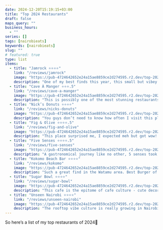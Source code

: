```yaml
---
date: 2024-12-20T15:19:15+03:00
title: "Top 2024 Restaurants"
draft: false
maps_query: ""
business_hours:
  - ""
series: []
tags: [nairobieats]
keywords: [nairobieats]
slug: ""
# featured: true
type: list
items:
  - title: "Jamrock ⭐️⭐️⭐️⭐️"
    link: "/reviews/jamrock"
    image: "https://pub-4724642652e24a15ae8859ce2d274595.r2.dev/top-2024/jamrock.jpg"
    description: "One of my best finds this year, this small but vibey eatery had my heart with their rich Caribbean flavours! The grilled tilapia with plantains and the Jamrock special had me coming back again and again. The bashment vibes on a Friday night are also unmatched!"
  - title: "Cave À Manger ⭐️⭐️⭐️.5"
    link: "/reviews/cave-a-manger"
    image: "https://pub-4724642652e24a15ae8859ce2d274595.r2.dev/top-2024/cave-a-manger.jpg"
    description: "This is possibly one of the most stunning restaurants in this city. Cave à manger consistently delivered on food quality, ambience and excellent service."
  - title: "Nick’s Donuts ⭐️⭐️⭐️⭐️"
    link: "/reviews/nicks-donuts"
    image: "https://pub-4724642652e24a15ae8859ce2d274595.r2.dev/top-2024/nicks-donuts.jpg"
    description: "You guys don’t need to know how often I visit this place please. Nick’s donuts have me in a chokehold and they ned to let me got for the sake of my waist! Great tasty treats for the sweet tooth in you:)"
  - title: "Fig & Olive ⭐️⭐️⭐️⭐️.5"
    link: "/reviews/fig-and-olive"
    image: "https://pub-4724642652e24a15ae8859ce2d274595.r2.dev/top-2024/fig-and-olive.jpg"
    description: "This place surprised me, I expected meh but got wow! I love a great outdoorsy restaurant with fresh food to match. Being in Tigoni is a great bonus too, I’m very ready for the next brunch!"
  - title: "Five Senses ⭐️⭐️⭐️⭐️.5"
    link: "/reviews/five-senses"
    image: "https://pub-4724642652e24a15ae8859ce2d274595.r2.dev/top-2024/five-senses.jpg"
    description: "A gastronomical journey like no other, 5 senses took me on a wonderful ride that I want to do again and again. If you love a fun food experience, please pay them a visit and thank me later."
  - title: "Kokomo Beach Bar ⭐️⭐️⭐️⭐️"
    link: "/reviews/kokomo"
    image: "https://pub-4724642652e24a15ae8859ce2d274595.r2.dev/top-2024/kokomo.jpg"
    description: "Such a great find in the Watamu area. Best Burger of 2024! I love that it’s right by the beach too, sundowners with your people catching a most magical sunset is giving top tier holiday vibes."
  - title: "Sugar Bowl ⭐️⭐️⭐️⭐️"
    link: "/reviews/sugar-bowl"
    image: "https://pub-4724642652e24a15ae8859ce2d274595.r2.dev/top-2024/sugar-bowl.jpg"
    description: "This cafe is the epitome of cafe culture - cute decor, yummy food, even yummier pastries, great work spot and did I mention yummy cakes?? They really took my money this year and I regret nary a calorie."
  - title: "Unseen Nairobi ⭐️⭐️⭐️⭐️"
    link: "/reviews/unseen-nairobi"
    image: "https://pub-4724642652e24a15ae8859ce2d274595.r2.dev/top-2024/unseen-nairobi.jpg"
    description: "The rooftop vibe culture is really growing in Nairobi and Unseen is one of the prime spots with a spectacular skyline view, unique tasty dishes and exciting drinks. I caught a variety of movies here, love that they showcase a good number of local productions. It’s also a perfect chill date for those looking for dope places with no fine dining pressure:)"
---
```


So here’s a list of my top restaurants of 2024🍴
